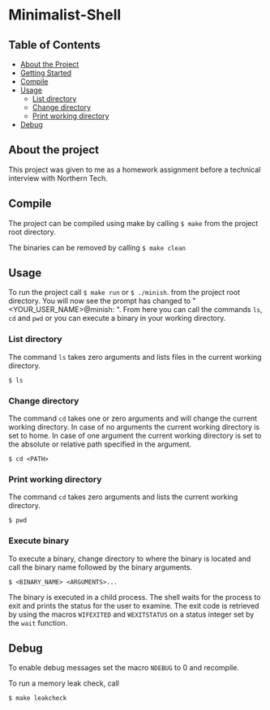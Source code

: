 # Minimalist-Shell

## Table of Contents

* [About the Project](#about-the-project)
* [Getting Started](#getting-started)
* [Compile](#compile)
* [Usage](#usage)
  * [List directory](#list-directory)
  * [Change directory](#change-directory)
  * [Print working directory](#print-working-directory)
* [Debug](#debug)

## About the project 
This project was given to me as a homework assignment before a technical interview with Northern Tech.

## Compile
The project can be compiled using make by calling ```$ make``` from the project root directory.

The binaries can be removed by calling ```$ make clean```

## Usage
To run the project call ```$ make run``` or ```$ ./minish```. from the project root directory. 
You will now see the prompt has changed to "\<YOUR_USER_NAME\>@minish: ".
From here you can call the commands ```ls```, ```cd``` and ```pwd``` or you can execute a binary in your
working directory.

### List directory
The command ```ls``` takes zero arguments and lists files in the current working directory.

```$ ls```

### Change directory
The command ```cd``` takes one or zero arguments and will change the current working directory.
In case of no arguments the current working directory is set to home. In case of one argument
the current working directory is set to the absolute or relative path specified in the argument.

```$ cd <PATH>```

### Print working directory
The command ```cd``` takes zero arguments and lists the current working directory.

```$ pwd```

### Execute binary
To execute a binary, change directory to where the binary is located and call the binary name followed by
the binary arguments.

```$ <BINARY_NAME> <ARGUMENTS>...```

The binary is executed in a child process. The shell waits for the process to exit and prints the status for the user to examine. The exit code is retrieved by using the macros ```WIFEXITED``` and ```WEXITSTATUS``` on a status integer set by the ```wait``` function.

## Debug
To enable debug messages set the macro ```NDEBUG``` to 0 and recompile.

To run a memory leak check, call

```$ make leakcheck```
